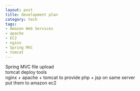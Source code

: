 ```yaml
--- 
layout: post
title: development plan
category: tech
tags: 
- Amazon Web Services
- apache
- EC2
- nginx
- Spring MVC
- tomcat
---
```

Spring MVC file upload  
tomcat deploy tools  
nginx + apache + tomcat to provide php + jsp on same server  
put them to amazon ec2
